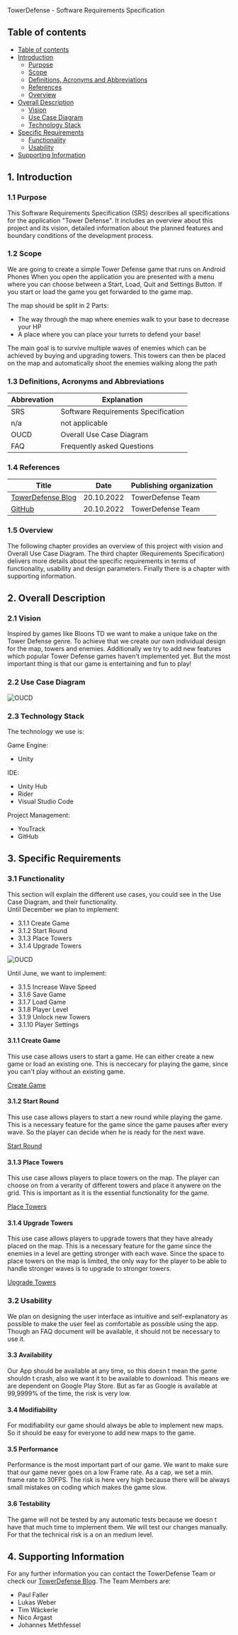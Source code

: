 TowerDefense - Software Requirements Specification 

## Table of contents
- [Table of contents](#table-of-contents)
- [Introduction](#1-introduction)
    - [Purpose](#11-purpose)
    - [Scope](#12-scope)
    - [Definitions, Acronyms and Abbreviations](#13-definitions-acronyms-and-abbreviations)
    - [References](#14-references)
    - [Overview](#15-overview)
- [Overall Description](#2-overall-description)
    - [Vision](#21-vision)
    - [Use Case Diagram](#22-use-case-diagram)
	- [Technology Stack](#23-technology-stack)
- [Specific Requirements](#3-specific-requirements)
    - [Functionality](#31-functionality)
    - [Usability](#32-usability)
- [Supporting Information](#4-supporting-information)

## 1. Introduction

### 1.1 Purpose
This Software Requirements Specification (SRS) describes all specifications for the application "Tower Defense". It includes an overview about this project and its vision, detailed information about the planned features and boundary conditions of the development process.


### 1.2 Scope
We are going to create a simple Tower Defense game that runs on Android Phones
When you open the application you are presented with a menu where you can choose between a Start, Load, Quit and Settings Button.
If you start or load the game you get forwarded to the game map.

The map should be split in 2 Parts:

- The way through the map where enemies walk to your base to decrease your HP
- A place where you can place your turrets to defend your base!

The main goal is to survive multiple waves of enemies which can be achieved by buying and upgrading towers.
This towers can then be placed on the map and automatically shoot the enemies walking along the path

### 1.3 Definitions, Acronyms and Abbreviations
| Abbrevation | Explanation                            |
| ----------- | -------------------------------------- |
| SRS         | Software Requirements Specification    |
| n/a         | not applicable                         |
| OUCD         | Overall Use Case Diagram               |
| FAQ         | Frequently asked Questions             |

### 1.4 References

| Title                                                              | Date       | Publishing organization   |
| -------------------------------------------------------------------|:----------:| ------------------------- |
| [TowerDefense Blog](https://github.com/argastle/TowerDefense/discussions)   | 20.10.2022 | TowerDefense Team    |
| [GitHub](https://github.com/argastle/TowerDefense)              | 20.10.2022 | TowerDefense Team    |


### 1.5 Overview
The following chapter provides an overview of this project with vision and Overall Use Case Diagram. The third chapter (Requirements Specification) delivers more details about the specific requirements in terms of functionality, usability and design parameters. Finally there is a chapter with supporting information. 
    
## 2. Overall Description

### 2.1 Vision
Inspired by games like Bloons TD we want to make a unique take on the Tower Defense genre. To achieve that we create our own individual design for the map, towers and enemies. Additionally we try to add new features which popular Tower Defense games haven't implemented yet. But the most important thing is that our game is entertaining and fun to play!

### 2.2 Use Case Diagram

![OUCD](./Use_Case_Diagram.png)

### 2.3 Technology Stack
The technology we use is:

Game Engine:
- Unity

IDE:
- Unity Hub
- Rider
- Visual Studio Code

Project Management:
- YouTrack
- GitHub

## 3. Specific Requirements

### 3.1 Functionality
This section will explain the different use cases, you could see in the Use Case Diagram, and their functionality.  
Until December we plan to implement:
- 3.1.1 Create Game
- 3.1.2 Start Round
- 3.1.3 Place Towers
- 3.1.4 Upgrade Towers

![OUCD](./MockUps/GameMockUp.png)

Until June, we want to implement:
- 3.1.5 Increase Wave Speed
- 3.1.6 Save Game
- 3.1.7 Load Game
- 3.1.8 Player Level
- 3.1.9 Unlock new Towers
- 3.1.10 Player Settings

#### 3.1.1 Create Game
This use case allows users to start a game. He can either create a new game or load an existing one. This is neccecary for playing the game, since you can't play without an existing game.

[Create Game](./UseCases/Create_Game.md)

#### 3.1.2 Start Round
This use case allows players to start a new round while playing the game. This is a necessary feature for the game since the game pauses after every wave. So the player can decide when he is ready for the next wave.

[Start Round](./UseCases/Start_Round.md)

#### 3.1.3 Place Towers
This use case allows players to place towers on the map. The player can choose on from a verarity of different towers and place it anywere on the grid. This is important as it is the essential functionality for the game.

[Place Towers](./UseCases/Place_Towers.md)

#### 3.1.4 Upgrade Towers
This use case allows players to upgrade towers that they have already placed on the map. This is a necessary feature for the game since the enemies in a level are getting stronger with each wave. Since the space to place towers on the map is limited, the only way for the player to be able to handle stronger waves is to upgrade to stronger towers.

[Upgrade Towers](./UseCases/Upgrade_Towers.md)

### 3.2 Usability
We plan on designing the user interface as intuitive and self-explanatory as possible to make the user feel as comfortable as possible using the app. Though an FAQ document will be available, it should not be necessary to use it.

#### 3.3 Availability
Our App should be available at any time, so this doesn t mean the game shouldn t crash, also we want it to be available to download. This means we are dependent on Google Play Store. But as far as Google is available at 99,9999% of the time, the risk is very low.

#### 3.4 Modifiability
For modifiability our game should always be able to implement new maps. So it should be easy for everyone to add new maps to the game. 

#### 3.5 Performance
Performance is the most important part of our game. We want to make sure that our game never goes on a low Frame rate. As a cap, we set a min. frame rate to 30FPS. The risk is here very high because there will be always small mistakes on coding which makes the game slow.

#### 3.6 Testability
The game will not be tested by any automatic tests because we doesn t have that much time to implement them. We will test our changes manually. For that the technical risk is a on an medium level.


## 4. Supporting Information
For any further information you can contact the TowerDefense Team or check our [TowerDefense Blog](https://github.com/argastle/TowerDefense/discussions). 
The Team Members are:
- Paul Faller
- Lukas Weber
- Tim Wäckerle
- Nico Argast
- Johannes Methfessel

<!-- Picture-Link definitions: -->
[OUCD]: https://github.com/IB-KA/CommonPlayground/blob/master/UseCaseDiagramCP.png "Overall Use Case Diagram"
